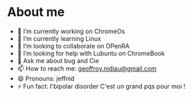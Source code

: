 # About me
- 🔭 I’m currently working on ChromeOs
- 🌱 I’m currently learning Linux
- 👯 I’m looking to collaborate on OPenRA
- 🤔 I’m looking for help with Lubuntu on ChromeBook
- 💬 Ask me about bug and Cie
- 📫 How to reach me: geoffroy.nidiau@gmail.com
- 😄 Pronouns: jeffnid
- ⚡ Fun fact: I'bipolar disorder
  C'est un grand pqs pour moi !

